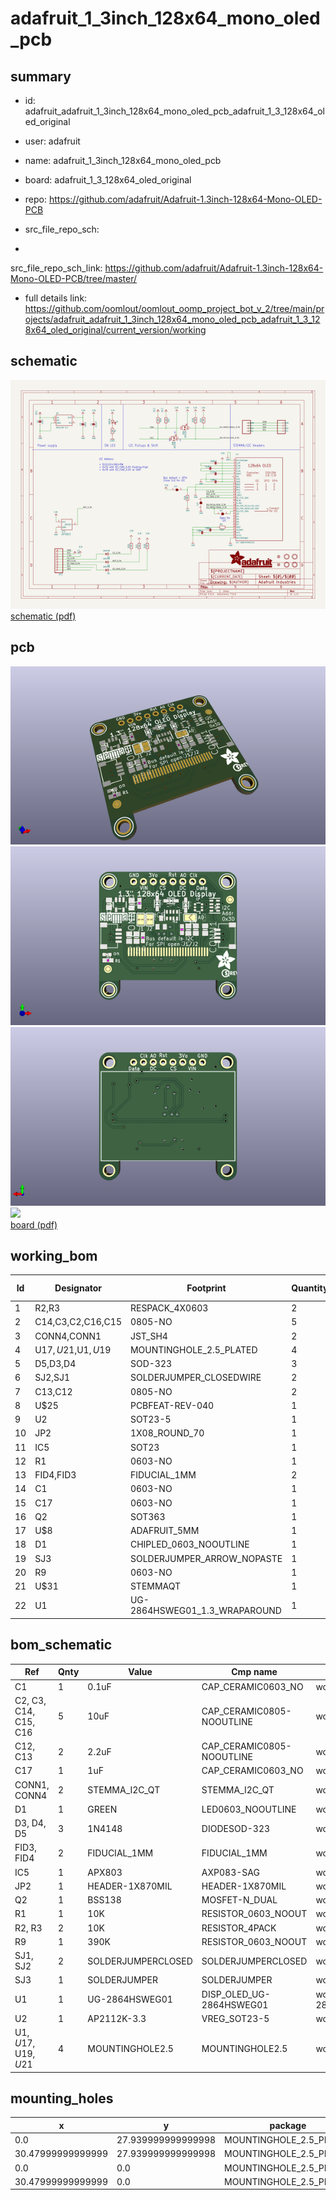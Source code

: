 # adafruit_1_3inch_128x64_mono_oled_pcb
 
## summary 
* id: adafruit_adafruit_1_3inch_128x64_mono_oled_pcb_adafruit_1_3_128x64_oled_original
* user: adafruit
* name: adafruit_1_3inch_128x64_mono_oled_pcb
* board: adafruit_1_3_128x64_oled_original
* repo: https://github.com/adafruit/Adafruit-1.3inch-128x64-Mono-OLED-PCB



* src_file_repo_sch: 
*
 src_file_repo_sch_link: https://github.com/adafruit/Adafruit-1.3inch-128x64-Mono-OLED-PCB/tree/master/
* full details link: https://github.com/oomlout/oomlout_oomp_project_bot_v_2/tree/main/projects/adafruit_adafruit_1_3inch_128x64_mono_oled_pcb_adafruit_1_3_128x64_oled_original/current_version/working  

## schematic  
![](working_schematic_600.png)  
[schematic (pdf)](working_schematic.pdf)  

## pcb  
![](working_3d_600.png) 
![](working_3d_front_600.png)  
![](working_3d_back_600.png)  
![](working_600.png)  
[board (pdf)](working.pdf)  

## working_bom
| Id | Designator | Footprint | Quantity | Designation | Supplier and ref |  | None | 
| --- | --- | --- | --- | --- | --- | --- | --- | 
| 1 | R2,R3 | RESPACK_4X0603 | 2 | 10K |  |  | [''] | 
| 2 | C14,C3,C2,C16,C15 | 0805-NO | 5 | 10uF |  |  | [''] | 
| 3 | CONN4,CONN1 | JST_SH4 | 2 | STEMMA_I2C_QT |  |  | [''] | 
| 4 | U$17,U$21,U$1,U$19 | MOUNTINGHOLE_2.5_PLATED | 4 | MOUNTINGHOLE2.5 |  |  | [''] | 
| 5 | D5,D3,D4 | SOD-323 | 3 | 1N4148 |  |  | [''] | 
| 6 | SJ2,SJ1 | SOLDERJUMPER_CLOSEDWIRE | 2 |  |  |  | [''] | 
| 7 | C13,C12 | 0805-NO | 2 | 2.2uF |  |  | [''] | 
| 8 | U$25 | PCBFEAT-REV-040 | 1 |  |  |  | [''] | 
| 9 | U2 | SOT23-5 | 1 | AP2112K-3.3 |  |  | [''] | 
| 10 | JP2 | 1X08_ROUND_70 | 1 |  |  |  | [''] | 
| 11 | IC5 | SOT23 | 1 | APX803 |  |  | [''] | 
| 12 | R1 | 0603-NO | 1 | 10K |  |  | [''] | 
| 13 | FID4,FID3 | FIDUCIAL_1MM | 2 | FIDUCIAL_1MM |  |  | [''] | 
| 14 | C1 | 0603-NO | 1 | 0.1uF |  |  | [''] | 
| 15 | C17 | 0603-NO | 1 | 1uF |  |  | [''] | 
| 16 | Q2 | SOT363 | 1 | BSS138 |  |  | [''] | 
| 17 | U$8 | ADAFRUIT_5MM | 1 |  |  |  | [''] | 
| 18 | D1 | CHIPLED_0603_NOOUTLINE | 1 | GREEN |  |  | [''] | 
| 19 | SJ3 | SOLDERJUMPER_ARROW_NOPASTE | 1 |  |  |  | [''] | 
| 20 | R9 | 0603-NO | 1 | 390K |  |  | [''] | 
| 21 | U$31 | STEMMAQT | 1 |  |  |  | [''] | 
| 22 | U1 | UG-2864HSWEG01_1.3_WRAPAROUND | 1 | UG-2864HSWEG01 |  |  | [''] | 


## bom_schematic
| Ref | Qnty | Value | Cmp name | Footprint | Description | Vendor | DNP | 
| --- | --- | --- | --- | --- | --- | --- | --- | 
| C1 | 1 | 0.1uF | CAP_CERAMIC0603_NO | working:0603-NO |  |  |  | 
| C2, C3, C14, C15, C16 | 5 | 10uF | CAP_CERAMIC0805-NOOUTLINE | working:0805-NO |  |  |  | 
| C12, C13 | 2 | 2.2uF | CAP_CERAMIC0805-NOOUTLINE | working:0805-NO |  |  |  | 
| C17 | 1 | 1uF | CAP_CERAMIC0603_NO | working:0603-NO |  |  |  | 
| CONN1, CONN4 | 2 | STEMMA_I2C_QT | STEMMA_I2C_QT | working:JST_SH4 |  |  |  | 
| D1 | 1 | GREEN | LED0603_NOOUTLINE | working:CHIPLED_0603_NOOUTLINE |  |  |  | 
| D3, D4, D5 | 3 | 1N4148 | DIODESOD-323 | working:SOD-323 |  |  |  | 
| FID3, FID4 | 2 | FIDUCIAL_1MM | FIDUCIAL_1MM | working:FIDUCIAL_1MM |  |  |  | 
| IC5 | 1 | APX803 | AXP083-SAG | working:SOT23 |  |  |  | 
| JP2 | 1 | HEADER-1X870MIL | HEADER-1X870MIL | working:1X08_ROUND_70 |  |  |  | 
| Q2 | 1 | BSS138 | MOSFET-N_DUAL | working:SOT363 |  |  |  | 
| R1 | 1 | 10K | RESISTOR_0603_NOOUT | working:0603-NO |  |  |  | 
| R2, R3 | 2 | 10K | RESISTOR_4PACK | working:RESPACK_4X0603 |  |  |  | 
| R9 | 1 | 390K | RESISTOR_0603_NOOUT | working:0603-NO |  |  |  | 
| SJ1, SJ2 | 2 | SOLDERJUMPERCLOSED | SOLDERJUMPERCLOSED | working:SOLDERJUMPER_CLOSEDWIRE |  |  |  | 
| SJ3 | 1 | SOLDERJUMPER | SOLDERJUMPER | working:SOLDERJUMPER_ARROW_NOPASTE |  |  |  | 
| U1 | 1 | UG-2864HSWEG01 | DISP_OLED_UG-2864HSWEG01 | working:UG-2864HSWEG01_1.3_WRAPAROUND |  |  |  | 
| U2 | 1 | AP2112K-3.3 | VREG_SOT23-5 | working:SOT23-5 |  |  |  | 
| U$1, U$17, U$19, U$21 | 4 | MOUNTINGHOLE2.5 | MOUNTINGHOLE2.5 | working:MOUNTINGHOLE_2.5_PLATED |  |  |  | 


## mounting_holes
| x | y | package | value | ref | size | 
| --- | --- | --- | --- | --- | --- | 
| 0.0 | 27.939999999999998 | MOUNTINGHOLE_2.5_PLATED | MOUNTINGHOLE2.5 | U$1 | m3 | 
| 30.47999999999999 | 27.939999999999998 | MOUNTINGHOLE_2.5_PLATED | MOUNTINGHOLE2.5 | U$17 | m3 | 
| 0.0 | 0.0 | MOUNTINGHOLE_2.5_PLATED | MOUNTINGHOLE2.5 | U$19 | m3 | 
| 30.47999999999999 | 0.0 | MOUNTINGHOLE_2.5_PLATED | MOUNTINGHOLE2.5 | U$21 | m3 | 


